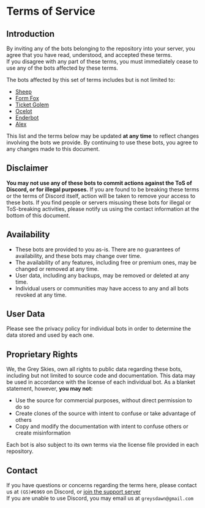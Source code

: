 # Terms of Service
## Introduction
By inviting any of the bots belonging to the repository into your server, you agree that you have read, understood, and accepted these terms.  
If you disagree with any part of these terms, you must immediately cease to use any of the bots affected by these terms.

The bots affected by this set of terms includes but is not limited to:
- [Sheep](https://github.com/greys-bots/sheep)
- [Form Fox](https://github.com/greys-bots/form-fox)
- [Ticket Golem](https://github.com/greys-bots/ticket-golem)
- [Ocelot](https://github.com/greys-bots/ocelot)
- [Enderbot](https://github.com/greys-bots/enderbot)
- [Alex](https://github.com/greys-bots/alex)

This list and the terms below may be updated **at any time** to reflect changes involving the bots we provide. By continuing to use these bots, you agree to any changes made to this document.

## Disclaimer
**You may not use any of these bots to commit actions against the ToS of Discord, or for illegal purposes.**
If you are found to be breaking these terms or the terms of Discord itself, action will be taken to remove your access to these bots.
If you find people or servers misusing these bots for illegal or ToS-breaking activities, please notify us using the contact information at the bottom of this document.

## Availability
- These bots are provided to you as-is. There are no guarantees of availability, and these bots may change over time.
- The availability of any features, including free or premium ones, may be changed or removed at any time.
- User data, including any backups, may be removed or deleted at any time.
- Individual users or communities may have access to any and all bots revoked at any time.

## User Data
Please see the privacy policy for individual bots in order to determine the data stored and used by each one.

## Proprietary Rights
We, the Grey Skies, own all rights to public data regarding these bots, including but not limited to source code and documentation. This data may be used in accordance with the license of each individual bot. As a blanket statement, however, **you may not:**
- Use the source for commercial purposes, without direct permission to do so
- Create clones of the source with intent to confuse or take advantage of others
- Copy and modify the documentation with intent to confuse others or create misinformation

Each bot is also subject to its own terms via the license file provided in each repository.

## Contact
If you have questions or concerns regarding the terms here, please contact us at `(GS)#6969` on Discord, or [join the support server](https://discord.gg/EvDmXGt)  
If you are unable to use Discord, you may email us at `greysdawn@gmail.com`
